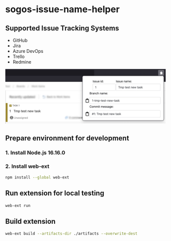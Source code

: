 # sogos-issue-name-helper

## Supported Issue Tracking Systems
- GitHub
- Jira
- Azure DevOps
- Trello
- Redmine

![Alt text](issue-name-helper-example.jpg)

## Prepare environment for development
### 1. Install Node.js 16.16.0
### 2. Install web-ext
``` bash
npm install --global web-ext
```

## Run extension for local testing
``` bash
web-ext run
```

## Build extension
``` bash
web-ext build --artifacts-dir ./artifacts --overwrite-dest
```

